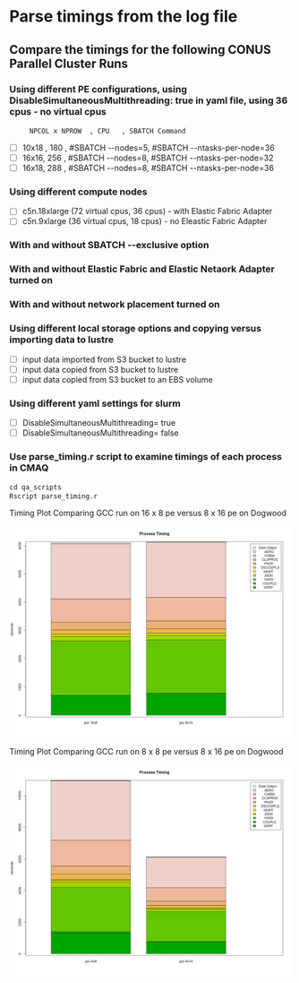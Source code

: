 # Parse timings from the log file 

## Compare the timings for the following CONUS Parallel Cluster Runs

### Using different PE configurations, using DisableSimultaneousMultithreading: true in yaml file, using 36 cpus - no virtual cpus
         
         NPCOL x NPROW  , CPU   , SBATCH Command  
   - [ ] 10x18 , 180  ,    #SBATCH --nodes=5, #SBATCH --ntasks-per-node=36
   - [ ] 16x16,  256  ,    #SBATCH --nodes=8, #SBATCH --ntasks-per-node=32
   - [ ] 16x18,  288  ,    #SBATCH --nodes=8, #SBATCH --ntasks-per-node=36

### Using different compute nodes   

   - [ ] c5n.18xlarge  (72 virtual cpus, 36 cpus) - with Elastic Fabric Adapter
   - [ ] c5n.9xlarge   (36 virtual cpus, 18 cpus) - no Eleastic Fabric Adapter

### With and without SBATCH --exclusive option

### With and without Elastic Fabric and Elastic Netaork Adapter turned on

### With and without network placement turned on

### Using different local storage options and copying versus importing data to lustre

   - [ ] input data imported from S3 bucket to lustre
   - [ ] input data copied from S3 bucket to lustre
   - [ ] input data copied from S3 bucket to an EBS volume

### Using different yaml settings for slurm  

   - [ ] DisableSimultaneousMultithreading= true
   - [ ] DisableSimultaneousMultithreading= false

### Use parse_timing.r script to examine timings of each process in CMAQ

```
cd qa_scripts
Rscript parse_timing.r
```

Timing Plot Comparing GCC run on 16 x 8 pe versus 8 x 16 pe on Dogwood

![gcc_16x8_vs_8x16](../qa_plots/timing_plots/gcc_16x8_vs_8x16.png)

Timing Plot Comparing GCC run on 8 x 8 pe versus 8 x 16 pe on Dogwood

![gcc_8x8_vs_8x16](../qa_plots/timing_plots/gcc_8x8_vs_8x16.png)
